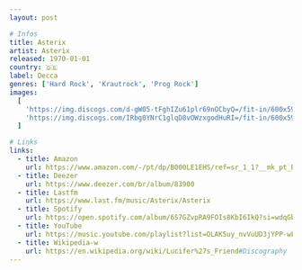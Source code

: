 ```yaml
---
layout: post

# Infos
title: Asterix
artist: Asterix
released: 1970-01-01
country: 🇩🇪
label: Decca
genres: ['Hard Rock', 'Krautrock', 'Prog Rock']
images:
  [
    'https://img.discogs.com/d-gW05-tFghIZu61plr69nOCbyQ=/fit-in/600x594/filters:strip_icc():format(jpeg):mode_rgb():quality(90)/discogs-images/R-3719482-1504625948-5994.jpeg.jpg',
    'https://img.discogs.com/IRbg0YNrC1glqD8vOWzxgodHuRI=/fit-in/600x593/filters:strip_icc():format(jpeg):mode_rgb():quality(90)/discogs-images/R-3719482-1504625947-9553.jpeg.jpg',
  ]

# Links
links:
  - title: Amazon
    url: https://www.amazon.com/-/pt/dp/B000LE1EHS/ref=sr_1_1?__mk_pt_BR=%C3%85M%C3%85%C5%BD%C3%95%C3%91&dchild=1&keywords=B000LE1EHS&qid=1614454047&sr=8-1&tag=kvnol08-20
  - title: Deezer
    url: https://www.deezer.com/br/album/83900
  - title: Lastfm
    url: https://www.last.fm/music/Asterix/Asterix
  - title: Spotify
    url: https://open.spotify.com/album/6S7GZvpRA9FOIs8KbI6IkQ?si=wdqGbWe3T6mX1OmN-bQRtw
  - title: YouTube
    url: https://music.youtube.com/playlist?list=OLAK5uy_nvVuUD3jYPP-wF2eHPO6PMkso8i1X077Y
  - title: Wikipedia-w
    url: https://en.wikipedia.org/wiki/Lucifer%27s_Friend#Discography
---
```


